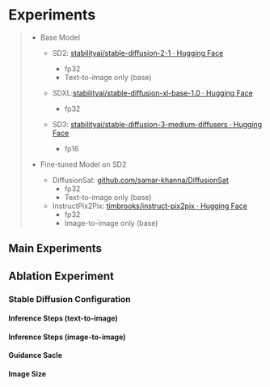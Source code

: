# Experiments

> - Base Model
>
>   - SD2: [stabilityai/stable-diffusion-2-1 · Hugging Face](https://huggingface.co/stabilityai/stable-diffusion-2-1)
>     - fp32
>     - Text-to-image only (base)
>
>   - SDXL:[stabilityai/stable-diffusion-xl-base-1.0 · Hugging Face](https://huggingface.co/stabilityai/stable-diffusion-xl-base-1.0)
>     - fp32
>
>   - SD3: [stabilityai/stable-diffusion-3-medium-diffusers · Hugging Face](https://huggingface.co/stabilityai/stable-diffusion-3-medium-diffusers)
>     - fp16
>
> - Fine-tuned Model on SD2
>
>   - DiffusionSat: [github.com/samar-khanna/DiffusionSat](https://github.com/samar-khanna/DiffusionSat)
>     - fp32
>     - Text-to-image only (base)
>   - InstructPix2Pix: [timbrooks/instruct-pix2pix · Hugging Face](https://huggingface.co/timbrooks/instruct-pix2pix)
>     - fp32
>     - Image-to-image only (base)
>
>   

##  Main Experiments

## Ablation Experiment

### Stable Diffusion Configuration

#### Inference Steps (text-to-image)



#### Inference Steps (image-to-image)

#### Guidance Sacle

#### Image Size

